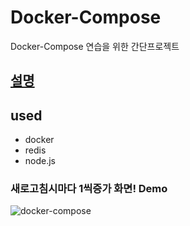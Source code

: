 # Docker-Compose
Docker-Compose 연습을 위한 간단프로젝트

## [설명](https://github.com/Kimbeomchul/TIL/blob/main/%EC%8A%AC%EA%B8%B0%EB%A1%9C%EC%9A%B4%20CI%20%ED%99%98%EA%B2%BD/Docker/docker_compose.md)

## used
- docker
- redis
- node.js

### 새로고침시마다 1씩증가 화면! Demo
![docker-compose](https://user-images.githubusercontent.com/54543148/123508966-a9b79880-d6ad-11eb-82fa-5f877e333450.gif)
